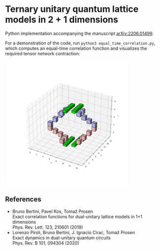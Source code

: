 Ternary unitary quantum lattice models in 2 + 1 dimensions
==========================================================

Python implementation accompanying the manuscript [arXiv:2206.01499](https://arxiv.org/abs/2206.01499).


For a demonstration of the code, run `python3 equal_time_correlation.py`, which computes an equal-time correlation function and visualizes the required tensor network contraction:

<img src="figures/equal_time_correlation_contraction_network.png" width="400px" />


References
----------
- Bruno Bertini, Pavel Kos, Tomaž Prosen  
  Exact correlation functions for dual-unitary lattice models in 1+1 dimensions  
  Phys. Rev. Lett. 123, 210601 (2019)
- Lorenzo Piroli, Bruno Bertini, J. Ignacio Cirac, Tomaž Prosen  
  Exact dynamics in dual-unitary quantum circuits  
  Phys. Rev. B 101, 094304 (2020)
